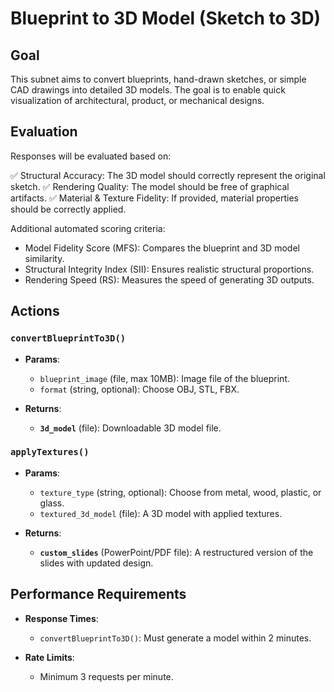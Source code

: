 # Blueprint to 3D Model (Sketch to 3D)

## Goal

This subnet aims to convert blueprints, hand-drawn sketches, or simple CAD drawings into detailed 3D models. The goal is to enable quick visualization of architectural, product, or mechanical designs.

## Evaluation

Responses will be evaluated based on:

✅ Structural Accuracy: The 3D model should correctly represent the original sketch.
✅ Rendering Quality: The model should be free of graphical artifacts.
✅ Material & Texture Fidelity: If provided, material properties should be correctly applied.

Additional automated scoring criteria:

- Model Fidelity Score (MFS): Compares the blueprint and 3D model similarity.
- Structural Integrity Index (SII): Ensures realistic structural proportions.
- Rendering Speed (RS): Measures the speed of generating 3D outputs.

## Actions

### `convertBlueprintTo3D()`

- **Params**:
  
  - `blueprint_image` (file, max 10MB): Image file of the blueprint.
  - `format` (string, optional): Choose OBJ, STL, FBX.
  
- **Returns**:

  - **`3d_model`** (file): Downloadable 3D model file.
  
### `applyTextures()`

- **Params**:

  - `texture_type` (string, optional): Choose from metal, wood, plastic, or glass.
  - `textured_3d_model` (file): A 3D model with applied textures.

- **Returns**:
  - **`custom_slides`** (PowerPoint/PDF file): A restructured version of the slides with updated design.
  
## Performance Requirements

- **Response Times**:
  - `convertBlueprintTo3D()`: Must generate a model within 2 minutes.
  
- **Rate Limits**:
  - Minimum 3 requests per minute.
  